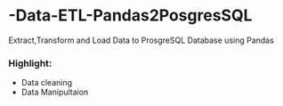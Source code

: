 # -Data-ETL-Pandas2PosgresSQL
Extract,Transform and Load Data to ProsgreSQL Database using Pandas 

### Highlight: 
* Data cleaning
* Data Manipultaion
